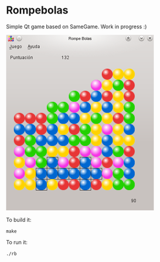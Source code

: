 Rompebolas
==========
Simple Qt game based on SameGame. Work in progress :)

![Rompebolas screenshot](/pantallazo.png?raw=true "Rompebolas in full glory")

To build it:
```
make
```

To run it:
```
./rb
```

